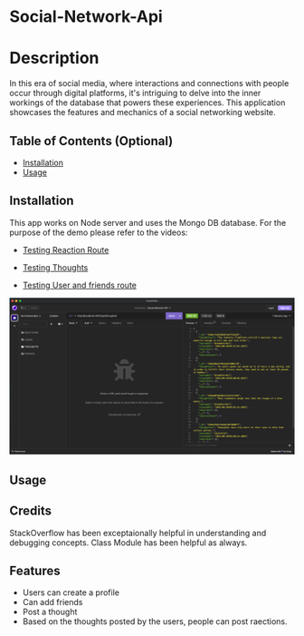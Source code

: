 # Social-Network-Api

# Description

In this era of social media, where interactions and connections with people occur through digital platforms, it's intriguing to delve into the inner workings of the database that powers these experiences. This application showcases the features and mechanics of a social networking website.

## Table of Contents (Optional)

- [Installation](#installation)
- [Usage](#usage)

## Installation

This app works on Node server and uses the Mongo DB database. For the purpose of the demo please refer to the videos:

- [Testing Reaction Route](https://youtu.be/I3g6EghZ2Rg)
- [Testing Thoughts](https://youtu.be/pMwy1_xAHyE)

- [Testing User and friends route](https://youtu.be/EvW9vx47Y_c)

<img src="./asset/images/Screenshot 2023-08-17 at 10.57.03 PM.png">

## Usage

## Credits

StackOverflow has been exceptaionally helpful in understanding and debugging concepts.
Class Module has been helpful as always.

## Features

- Users can create a profile
- Can add friends
- Post a thought
- Based on the thoughts posted by the users, people can post raections.
